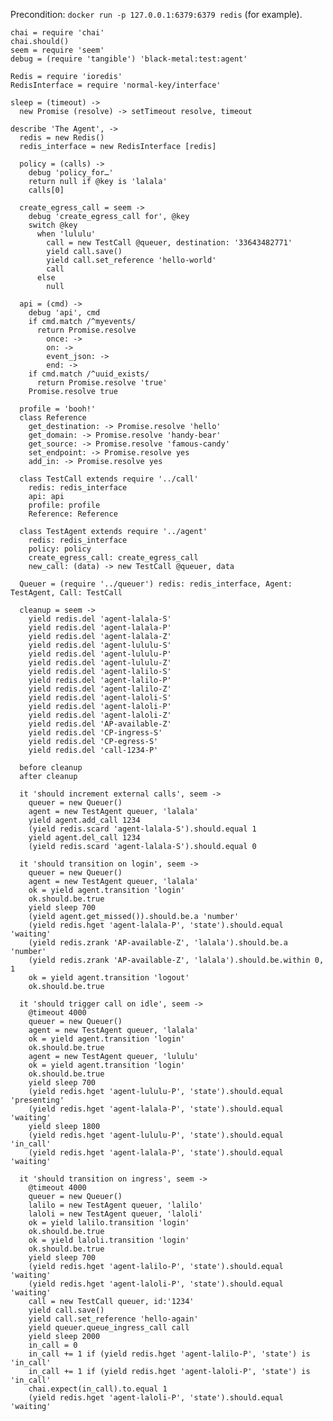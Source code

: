 Precondition: `docker run -p 127.0.0.1:6379:6379 redis` (for example).

    chai = require 'chai'
    chai.should()
    seem = require 'seem'
    debug = (require 'tangible') 'black-metal:test:agent'

    Redis = require 'ioredis'
    RedisInterface = require 'normal-key/interface'

    sleep = (timeout) ->
      new Promise (resolve) -> setTimeout resolve, timeout

    describe 'The Agent', ->
      redis = new Redis()
      redis_interface = new RedisInterface [redis]

      policy = (calls) ->
        debug 'policy_for…'
        return null if @key is 'lalala'
        calls[0]

      create_egress_call = seem ->
        debug 'create_egress_call for', @key
        switch @key
          when 'lululu'
            call = new TestCall @queuer, destination: '33643482771'
            yield call.save()
            yield call.set_reference 'hello-world'
            call
          else
            null

      api = (cmd) ->
        debug 'api', cmd
        if cmd.match /^myevents/
          return Promise.resolve
            once: ->
            on: ->
            event_json: ->
            end: ->
        if cmd.match /^uuid_exists/
          return Promise.resolve 'true'
        Promise.resolve true

      profile = 'booh!'
      class Reference
        get_destination: -> Promise.resolve 'hello'
        get_domain: -> Promise.resolve 'handy-bear'
        get_source: -> Promise.resolve 'famous-candy'
        set_endpoint: -> Promise.resolve yes
        add_in: -> Promise.resolve yes

      class TestCall extends require '../call'
        redis: redis_interface
        api: api
        profile: profile
        Reference: Reference

      class TestAgent extends require '../agent'
        redis: redis_interface
        policy: policy
        create_egress_call: create_egress_call
        new_call: (data) -> new TestCall @queuer, data

      Queuer = (require '../queuer') redis: redis_interface, Agent: TestAgent, Call: TestCall

      cleanup = seem ->
        yield redis.del 'agent-lalala-S'
        yield redis.del 'agent-lalala-P'
        yield redis.del 'agent-lalala-Z'
        yield redis.del 'agent-lululu-S'
        yield redis.del 'agent-lululu-P'
        yield redis.del 'agent-lululu-Z'
        yield redis.del 'agent-lalilo-S'
        yield redis.del 'agent-lalilo-P'
        yield redis.del 'agent-lalilo-Z'
        yield redis.del 'agent-laloli-S'
        yield redis.del 'agent-laloli-P'
        yield redis.del 'agent-laloli-Z'
        yield redis.del 'AP-available-Z'
        yield redis.del 'CP-ingress-S'
        yield redis.del 'CP-egress-S'
        yield redis.del 'call-1234-P'

      before cleanup
      after cleanup

      it 'should increment external calls', seem ->
        queuer = new Queuer()
        agent = new TestAgent queuer, 'lalala'
        yield agent.add_call 1234
        (yield redis.scard 'agent-lalala-S').should.equal 1
        yield agent.del_call 1234
        (yield redis.scard 'agent-lalala-S').should.equal 0

      it 'should transition on login', seem ->
        queuer = new Queuer()
        agent = new TestAgent queuer, 'lalala'
        ok = yield agent.transition 'login'
        ok.should.be.true
        yield sleep 700
        (yield agent.get_missed()).should.be.a 'number'
        (yield redis.hget 'agent-lalala-P', 'state').should.equal 'waiting'
        (yield redis.zrank 'AP-available-Z', 'lalala').should.be.a 'number'
        (yield redis.zrank 'AP-available-Z', 'lalala').should.be.within 0, 1
        ok = yield agent.transition 'logout'
        ok.should.be.true

      it 'should trigger call on idle', seem ->
        @timeout 4000
        queuer = new Queuer()
        agent = new TestAgent queuer, 'lalala'
        ok = yield agent.transition 'login'
        ok.should.be.true
        agent = new TestAgent queuer, 'lululu'
        ok = yield agent.transition 'login'
        ok.should.be.true
        yield sleep 700
        (yield redis.hget 'agent-lululu-P', 'state').should.equal 'presenting'
        (yield redis.hget 'agent-lalala-P', 'state').should.equal 'waiting'
        yield sleep 1800
        (yield redis.hget 'agent-lululu-P', 'state').should.equal 'in_call'
        (yield redis.hget 'agent-lalala-P', 'state').should.equal 'waiting'

      it 'should transition on ingress', seem ->
        @timeout 4000
        queuer = new Queuer()
        lalilo = new TestAgent queuer, 'lalilo'
        laloli = new TestAgent queuer, 'laloli'
        ok = yield lalilo.transition 'login'
        ok.should.be.true
        ok = yield laloli.transition 'login'
        ok.should.be.true
        yield sleep 700
        (yield redis.hget 'agent-lalilo-P', 'state').should.equal 'waiting'
        (yield redis.hget 'agent-laloli-P', 'state').should.equal 'waiting'
        call = new TestCall queuer, id:'1234'
        yield call.save()
        yield call.set_reference 'hello-again'
        yield queuer.queue_ingress_call call
        yield sleep 2000
        in_call = 0
        in_call += 1 if (yield redis.hget 'agent-lalilo-P', 'state') is 'in_call'
        in_call += 1 if (yield redis.hget 'agent-laloli-P', 'state') is 'in_call'
        chai.expect(in_call).to.equal 1
        (yield redis.hget 'agent-laloli-P', 'state').should.equal 'waiting'
